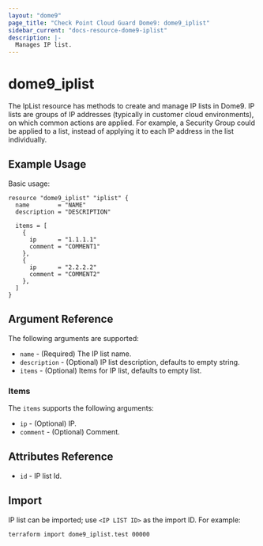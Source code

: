 ```yaml
---
layout: "dome9"
page_title: "Check Point Cloud Guard Dome9: dome9_iplist"
sidebar_current: "docs-resource-dome9-iplist"
description: |-
  Manages IP list.
---
```


# dome9_iplist

The IpList resource has methods to create and manage IP lists in Dome9. IP lists are groups of IP addresses (typically in customer cloud environments), on which common actions are applied. For example, a Security Group could be applied to a list, instead of applying it to each IP address in the list individually.

## Example Usage

Basic usage:

```hcl
resource "dome9_iplist" "iplist" {
  name        = "NAME"
  description = "DESCRIPTION"

  items = [
    {
      ip      = "1.1.1.1"
      comment = "COMMENT1"
    },
    {
      ip      = "2.2.2.2"
      comment = "COMMENT2"
    },
  ]
}

```

## Argument Reference

The following arguments are supported:

* `name` - (Required) The IP list name.
* `description` - (Optional) IP list description, defaults to empty string.
* `items` - (Optional) Items for IP list, defaults to empty list.

### Items 

The `items` supports the following arguments:
    
* `ip` - (Optional) IP.
* `comment` - (Optional) Comment.

## Attributes Reference

* `id` - IP list Id.

## Import

IP list can be imported; use `<IP LIST ID>` as the import ID. For example:

```shell
terraform import dome9_iplist.test 00000
```
